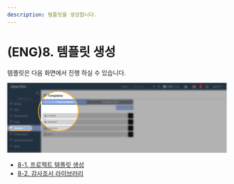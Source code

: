```yaml
---
description: 템플릿을 생성합니다.
---
```


# \(ENG\)8. 템플릿 생성

템플릿은 다음 화면에서 진행 하실 수 있습니다.

![](../../../.gitbook/assets/a_7-1_0.jpg)

* [8-1. 프로젝트 템플릿 생성](x-1..md)
* [8-2. 감사조서 라이브러리  ](x-2..md)

